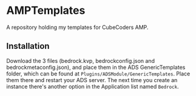 # AMPTemplates
A repository holding my templates for CubeCoders AMP.


## Installation
Download the 3 files (bedrock.kvp, bedrockconfig.json and bedrockmetaconfig.json), and place them in the ADS GenericTemplates folder, which can be found at `Plugins/ADSModule/GenericTemplates`.
Place them there and restart your ADS server. The next time you create an instance there's another option in the Application list named `Bedrock`.

